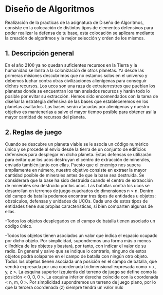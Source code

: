 # Diseño de Algoritmos
Realización de la practicas de la asignatura de Diseño de Algoritmos, consiste en la colocación de distintos tipos de elementos defensivos para poder realizar la defensa de tu base, esta colocación se aplicara mediante la creación de algoritmos y la mejor selección y orden de los mismos.

## 1. Descripción general
En el año 2100 ya no quedan suficientes recursos en la Tierra y la humanidad se lanza a la colonización de otros
planetas. Ya desde las primeras misiones descubrimos que no estamos solos en el universo y debemos luchar contra
otras civilizaciones alienígenas para conseguir dichos recursos. Los ucos son una raza de extraterrestres que pueblan
los planetas donde se encuentran los tan ansiados recursos y harán todo lo posible por evitar su extracción.
Hemos sido encomendados con la tarea de diseñar la estrategia defensiva de las bases que estableceremos en
los planetas asaltados. Las bases serán atacadas por alienígenas y nuestro objetivo es mantenerlas a salvo el mayor
tiempo posible para obtener así la mayor cantidad de recursos del planeta.

## 2. Reglas de juego
Cuando se descubre un planeta viable se le asocia un código numérico único y se procede al envío desde la tierra
de un conjunto de edificios defensivos para desplegar en dicho planeta. Estas defensas se utilizarán para evitar que
los ucos destruyan el centro de extracción de minerales, enviado también junto con ellas. Puesto que el enemigo
nos supera ampliamente en número, nuestro objetivo consiste en extraer la mayor cantidad posible de minerales
antes de que la base sea destruida. Se considerará que la base ha sido destruida cuando el centro de extracción de
minerales sea destruido por los ucos.
Las batallas contra los ucos se desarrollan en terrenos de juego cuadrados de dimensiones n × n. Dentro del
campo de batalla podemos encontrar tres tipos de entidades u objetos: obstáculos, defensas y unidades de UCOs.
Cada uno de estos tipos de entidades tiene sus propias características, si bien comparten algunas de ellas.

-Todos los objetos desplegados en el campo de batalla tienen asociado un código único.

-Todos los objetos tienen asociados un valor que indica el espacio ocupado por dicho objeto. Por simplicidad,
supondremos una forma más o menos cilíndrica de los objetos y bastará, por tanto, con indicar el valor de su
radio. En general y salvo que se indique lo contrario, ninguno de estos objetos podrá solaparse en el campo
de batalla con ningún otro objeto.
Todos los objetos tienen asociada una posición en el campo de batalla, que vendrá expresada por una coordenada tridimensional expresada como < x, y, z >. La esquina superior izquierda del terreno de juego se
define como la posición < 0, 0, 0 >. La esquina inferior derecha coincide con la coordenada < n, m, 0 >. 
Por simplicidad supondremos un terreno de juego plano, por lo que la tercera coordenada (z) siempre tendrá un
valor nulo
